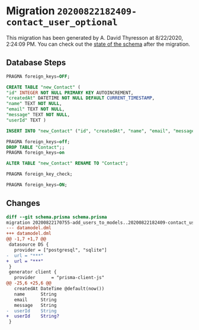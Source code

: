 # Migration `20200822182409-contact_user_optional`

This migration has been generated by A. David Thyresson at 8/22/2020, 2:24:09 PM.
You can check out the [state of the schema](./schema.prisma) after the migration.

## Database Steps

```sql
PRAGMA foreign_keys=OFF;

CREATE TABLE "new_Contact" (
"id" INTEGER NOT NULL PRIMARY KEY AUTOINCREMENT,
"createdAt" DATETIME NOT NULL DEFAULT CURRENT_TIMESTAMP,
"name" TEXT NOT NULL,
"email" TEXT NOT NULL,
"message" TEXT NOT NULL,
"userId" TEXT )

INSERT INTO "new_Contact" ("id", "createdAt", "name", "email", "message", "userId") SELECT "id", "createdAt", "name", "email", "message", "userId" FROM "Contact"

PRAGMA foreign_keys=off;
DROP TABLE "Contact";;
PRAGMA foreign_keys=on

ALTER TABLE "new_Contact" RENAME TO "Contact";

PRAGMA foreign_key_check;

PRAGMA foreign_keys=ON;
```

## Changes

```diff
diff --git schema.prisma schema.prisma
migration 20200822170755-add_users_to_models..20200822182409-contact_user_optional
--- datamodel.dml
+++ datamodel.dml
@@ -1,7 +1,7 @@
 datasource DS {
   provider = ["postgresql", "sqlite"]
-  url = "***"
+  url = "***"
 }
 generator client {
   provider      = "prisma-client-js"
@@ -25,6 +25,6 @@
   createdAt DateTime @default(now())
   name      String
   email     String
   message   String
-  userId    String
+  userId    String?
 }
```



